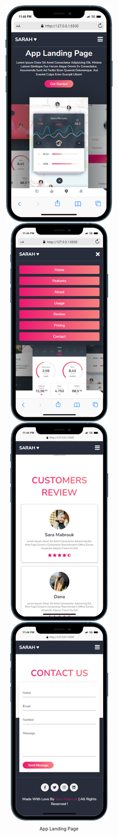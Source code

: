 <p align="center">
    <img src="/img/mobile (34).png" alt="App Landing Page">
        <img src="/img/mobile (37).png" alt="App Landing Page">
    <img src="/img/mobile (38).png" alt="App Landing Page">
    <img src="/img/mobile (39).png" alt="App Landing Page">

</p>
<p align="center">
  App Landing Page
</p>